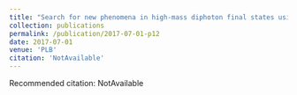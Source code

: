 ```yaml
---
title: "Search for new phenomena in high-mass diphoton final states using 37 fb^-1 of proton-proton collisions at sqrt(s) = 13 TeV with the ATLAS detector"
collection: publications
permalink: /publication/2017-07-01-p12
date: 2017-07-01
venue: 'PLB'
citation: 'NotAvailable'
---
```

Recommended citation: NotAvailable